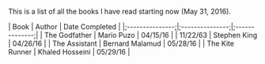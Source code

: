 This is a list of all the books I have read starting now (May 31, 2016).


| Book            | Author          | Date Completed |
|;---------------;|;---------------;|;--------------;|
| The Godfather   | Mario Puzo      | 04/15/16       |
| 11/22/63        | Stephen King    | 04/26/16       |
| The Assistant   | Bernard Malamud | 05/28/16       |
| The Kite Runner | Khaled Hosseini | 05/29/16       |
